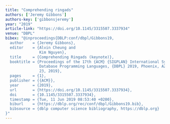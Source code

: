 ```yaml
---
title: "Comprehending ringads"
authors: ['Jeremy Gibbons']
authors-key: ['gibbonsjeremy']
year: "2019"
article-link: "https://doi.org/10.1145/3315507.3337934"
venue: "DBPL"
bibex: "@inproceedings{DBLP:conf/dbpl/Gibbons19,
  author    = {Jeremy Gibbons},
  editor    = {Alvin Cheung and
               Kim Nguyen},
  title     = {Comprehending Ringads (keynote)},
  booktitle = {Proceedings of the 17th {ACM} {SIGPLAN} International Symposium on
               Database Programming Languages, {DBPL} 2019, Phoenix, AZ, USA, June
               23, 2019},
  pages     = {1},
  publisher = {{ACM}},
  year      = {2019},
  url       = {https://doi.org/10.1145/3315507.3337934},
  doi       = {10.1145/3315507.3337934},
  timestamp = {Tue, 11 Jun 2019 08:53:40 +0200},
  biburl    = {https://dblp.org/rec/conf/dbpl/Gibbons19.bib},
  bibsource = {dblp computer science bibliography, https://dblp.org}
}"
---
```

